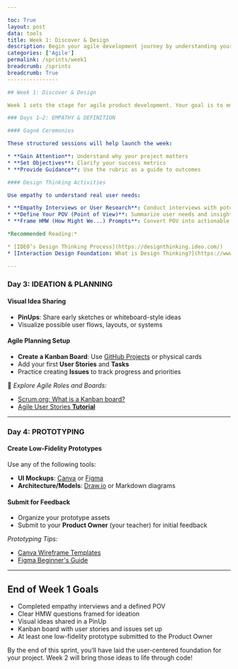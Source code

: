 ```yaml
---

toc: True
layout: post
data: tools
title: Week 1: Discover & Design
description: Begin your agile development journey by understanding your users, defining problems, and prototyping early solutions. Use design thinking to build meaningful products.
categories: ['Agile']
permalink: /sprints/week1
breadcrumb: /sprints
breadcrumb: True
----------------

## Week 1: Discover & Design

Week 1 sets the stage for agile product development. Your goal is to empathize with users, define your direction, and begin prototyping. This is the heart of Design Thinking — a human-centered approach to building software that matters.

### Days 1–2: EMPATHY & DEFINITION

#### Gagné Ceremonies

These structured sessions will help launch the week:

* **Gain Attention**: Understand why your project matters
* **Set Objectives**: Clarify your success metrics
* **Provide Guidance**: Use the rubric as a guide to outcomes

#### Design Thinking Activities

Use empathy to understand real user needs:

* **Empathy Interviews or User Research**: Conduct interviews with potential users or stakeholders
* **Define Your POV (Point of View)**: Summarize user needs and insights into one focused statement
* **Frame HMW (How Might We...) Prompts**: Convert POV into actionable design challenges

*Recommended Reading:*

* [IDEO’s Design Thinking Process](https://designthinking.ideo.com/)
* [Interaction Design Foundation: What is Design Thinking?](https://www.interaction-design.org/literature/topics/design-thinking)

---
```


### Day 3: IDEATION & PLANNING

#### Visual Idea Sharing

* **PinUps**: Share early sketches or whiteboard-style ideas
* Visualize possible user flows, layouts, or systems

#### Agile Planning Setup

* **Create a Kanban Board**: Use [GitHub Projects](https://docs.github.com/en/issues/planning-and-tracking-with-projects/learning-about-projects/about-projects) or physical cards
* Add your first **User Stories** and **Tasks**
* Practice creating **Issues** to track progress and priorities

📖 *Explore Agile Roles and Boards:*

* [Scrum.org: What is a Kanban board?](https://www.scrum.org/resources/what-is-kanban)
* [Agile User Stories ](https://www.mountaingoatsoftware.com/agile/user-stories)[**Tutorial**](https://www.mountaingoatsoftware.com/agile/user-stories)

---

### Day 4: PROTOTYPING

#### Create Low-Fidelity Prototypes

Use any of the following tools:

* **UI Mockups**: [Canva](https://www.canva.com/) or [Figma](https://www.figma.com/)
* **Architecture/Models**: [Draw.io](https://draw.io/) or Markdown diagrams

#### Submit for Feedback

* Organize your prototype assets
* Submit to your **Product Owner** (your teacher) for initial feedback

 *Prototyping Tips:*

* [Canva Wireframe Templates](https://www.canva.com/wireframes/)
* [Figma Beginner's Guide](https://help.figma.com/hc/en-us/articles/360040514073-Learn-Figma)

---

## End of Week 1 Goals

* Completed empathy interviews and a defined POV
* Clear HMW questions framed for ideation
* Visual ideas shared in a PinUp
* Kanban board with user stories and issues set up
* At least one low-fidelity prototype submitted to the Product Owner

By the end of this sprint, you’ll have laid the user-centered foundation for your project. Week 2 will bring those ideas to life through code!
